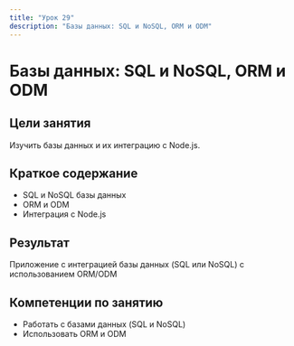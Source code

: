 ```yaml
---
title: "Урок 29"
description: "Базы данных: SQL и NoSQL, ORM и ODM"
---
```


# Базы данных: SQL и NoSQL, ORM и ODM

<!-- s -->

## Цели занятия

Изучить базы данных и их интеграцию с Node.js.

<!-- s -->

## Краткое содержание

- SQL и NoSQL базы данных
- ORM и ODM
- Интеграция с Node.js

<!-- s -->

## Результат

Приложение с интеграцией базы данных (SQL или NoSQL) с использованием ORM/ODM

<!-- s -->

## Компетенции по занятию

- Работать с базами данных (SQL и NoSQL)
- Использовать ORM и ODM
